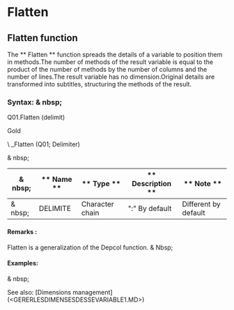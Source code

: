# Flatten

## Flatten function

The ** Flatten ** function spreads the details of a variable to position them in methods.The number of methods of the result variable is equal to the product of the number of methods by the number of columns and the number of lines.The result variable has no dimension.Original details are transformed into subtitles, structuring the methods of the result.

### Syntax: & nbsp;

Q01.Flatten (delimit)

Gold

\ _Flatten (Q01; Delimiter)

& nbsp;

|& nbsp;|** Name ** |** Type ** |** Description ** |** Note ** |
|--- |--- |--- |--- |--- |
|& nbsp;|DELIMITE |Character chain |":" By default |Different by default |


#### Remarks :

Flatten is a generalization of the Depcol function. & Nbsp;

#### Examples:

& nbsp;

See also: [Dimensions management] (<GERERLESDIMENSESDESSEVARIABLE1.MD>)